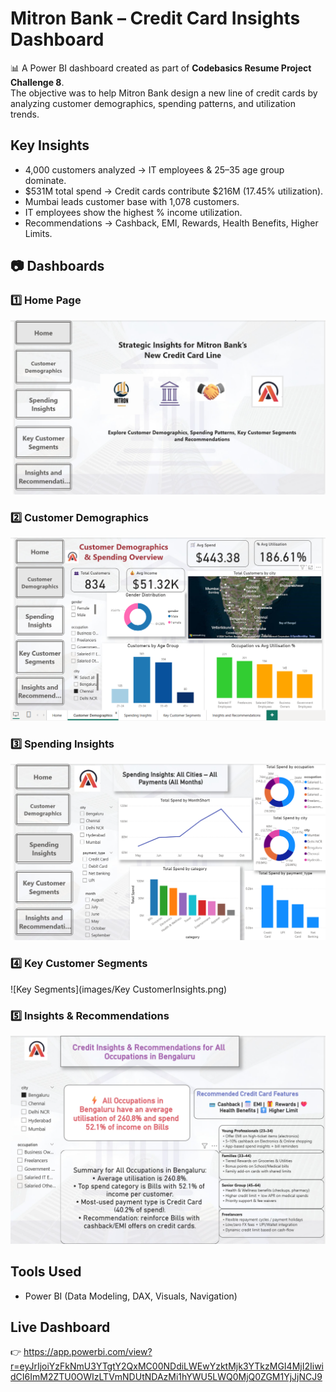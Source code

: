 
# Mitron Bank – Credit Card Insights Dashboard

📊 A Power BI dashboard created as part of **Codebasics Resume Project Challenge 8**.  
The objective was to help Mitron Bank design a new line of credit cards by analyzing customer demographics, spending patterns, and utilization trends.

## Key Insights
- 4,000 customers analyzed → IT employees & 25–35 age group dominate.
- $531M total spend → Credit cards contribute $216M (17.45% utilization).
- Mumbai leads customer base with 1,078 customers.
- IT employees show the highest % income utilization.
- Recommendations → Cashback, EMI, Rewards, Health Benefits, Higher Limits.

## 📷 Dashboards  

### 1️⃣ Home Page  
![Home Page](images/Home.png)

### 2️⃣ Customer Demographics  
![Customer Demographics](images/CustomerDemographics.png)

### 3️⃣ Spending Insights  
![Spending Insights](images/SpendingInsights.png)

### 4️⃣ Key Customer Segments  
![Key Segments](images/Key CustomerInsights.png)

### 5️⃣ Insights & Recommendations  
![Recommendations](images/Recommendations.png)

## Tools Used
- Power BI (Data Modeling, DAX, Visuals, Navigation)

## Live Dashboard
👉 https://app.powerbi.com/view?r=eyJrIjoiYzFkNmU3YTgtY2QxMC00NDdiLWEwYzktMjk3YTkzMGI4MjI2IiwidCI6ImM2ZTU0OWIzLTVmNDUtNDAzMi1hYWU5LWQ0MjQ0ZGM1YjJjNCJ9

